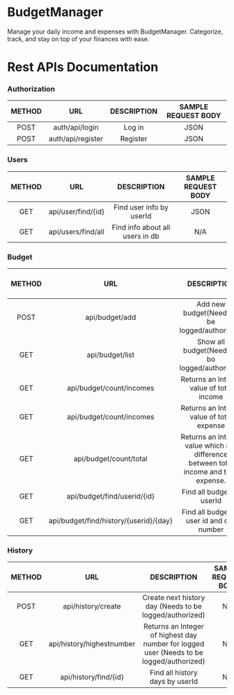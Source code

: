 # BudgetManager
Manage your daily income and expenses with BudgetManager. Categorize, track, and stay on top of your finances with ease.

# Rest APIs Documentation

### Authorization

| METHOD |        URL        | DESCRIPTION | SAMPLE REQUEST BODY |
|:------:|:-----------------:|:-----------:|:-------------------:|
|  POST  |   auth/api/login  |    Log in   |         JSON        |
|  POST  | auth/api/register |   Register  |         JSON        |


### Users

| METHOD |         URL         |           DESCRIPTION           | SAMPLE REQUEST BODY |
|:------:|:-------------------:|:-------------------------------:|:-------------------:|
|   GET  | api/user/find/{id} |     Find user info by userId    |         JSON        |
|   GET  | api/users/find/all | Find info about all users in db |         N/A         |

### Budget

| METHOD |                   URL                  |                                       DESCRIPTION                                      | SAMPLE REQUEST BODY |
|:------:|:--------------------------------------:|:--------------------------------------------------------------------------------------:|:-------------------:|
|  POST  |             api/budget/add             |                      Add new budget(Needs to be logged/authorized)                     |         JSON        |
|   GET  |             api/budget/list            |                     Show all budget(Needs to bo logged/authorized)                     |         N/A         |
|   GET  |        api/budget/count/incomes        |                        Returns an Integer value of total income                        |         N/A         |
|   GET  |        api/budget/count/incomes        |                        Returns an Integer value of total expense                       |         N/A         |
|   GET  |         api/budget/count/total         | Returns an Integer value which is a difference between total income and total expense. |         N/A         |
|   GET  |       api/budget/find/userid/{id}      |                                Find all budget by userId                               |         N/A         |
|   GET  | api/budget/find/history/{userid}/{day} |                        Find all budget by user id and day number                       |         N/A         |

### History
| METHOD |            URL            |                                        DESCRIPTION                                       | SAMPLE REQUEST BODY |
|:------:|:-------------------------:|:----------------------------------------------------------------------------------------:|:-------------------:|
|  POST  |     api/history/create    |                  Create next history day (Needs to be logged/authorized)                 |         N/A         |
|   GET  | api/history/highestnumber | Returns an Integer of highest day number for logged user (Needs to be logged/authorized) |         N/A         |
|   GET  |   api/history/find/{id}   |                              Find all history days by userId                             |         N/A         |
